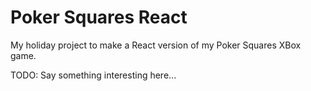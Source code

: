 # Poker Squares React

My holiday project to make a React version of my Poker Squares XBox game.

TODO: Say something interesting here...
